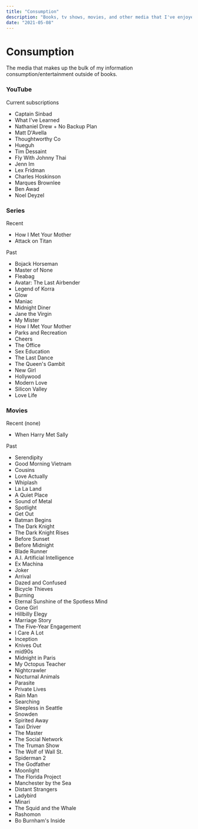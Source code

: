 ```yaml
---
title: "Consumption"
description: "Books, tv shows, movies, and other media that I've enjoyed."
date: "2021-05-08"
---
```


# Consumption

The media that makes up the bulk of my information consumption/entertainment outside of books.

### YouTube

Current subscriptions
- Captain Sinbad
- What I've Learned
- Nathaniel Drew + No Backup Plan
- Matt D'Avella
- Thoughtworthy Co
- Hueguh
- Tim Dessaint
- Fly With Johnny Thai
- Jenn Im
- Lex Fridman
- Charles Hoskinson
- Marques Brownlee
- Ben Awad
- Noel Deyzel

### Series

Recent
- How I Met Your Mother
- Attack on Titan

Past
- Bojack Horseman
- Master of None
- Fleabag
- Avatar: The Last Airbender
- Legend of Korra
- Glow
- Maniac
- Midnight Diner
- Jane the Virgin
- My Mister
- How I Met Your Mother
- Parks and Recreation
- Cheers
- The Office
- Sex Education
- The Last Dance
- The Queen's Gambit
- New Girl
- Hollywood
- Modern Love
- Silicon Valley
- Love Life

### Movies

Recent (none)
- When Harry Met Sally

Past
- Serendipity
- Good Morning Vietnam
- Cousins
- Love Actually
- Whiplash
- La La Land
- A Quiet Place
- Sound of Metal
- Spotlight
- Get Out
- Batman Begins
- The Dark Knight
- The Dark Knight Rises
- Before Sunset
- Before Midnight
- Blade Runner
- A.I. Artificial Intelligence
- Ex Machina
- Joker
- Arrival
- Dazed and Confused
- Bicycle Thieves
- Burning
- Eternal Sunshine of the Spotless Mind
- Gone Girl
- Hillbilly Elegy
- Marriage Story
- The Five-Year Engagement
- I Care A Lot
- Inception
- Knives Out
- mid90s
- Midnight in Paris
- My Octopus Teacher
- Nightcrawler
- Nocturnal Animals
- Parasite
- Private Lives
- Rain Man
- Searching
- Sleepless in Seattle
- Snowden
- Spirited Away
- Taxi Driver
- The Master
- The Social Network
- The Truman Show
- The Wolf of Wall St.
- Spiderman 2
- The Godfather
- Moonlight
- The Florida Project
- Manchester by the Sea
- Distant Strangers
- Ladybird
- Minari
- The Squid and the Whale
- Rashomon
- Bo Burnham's Inside